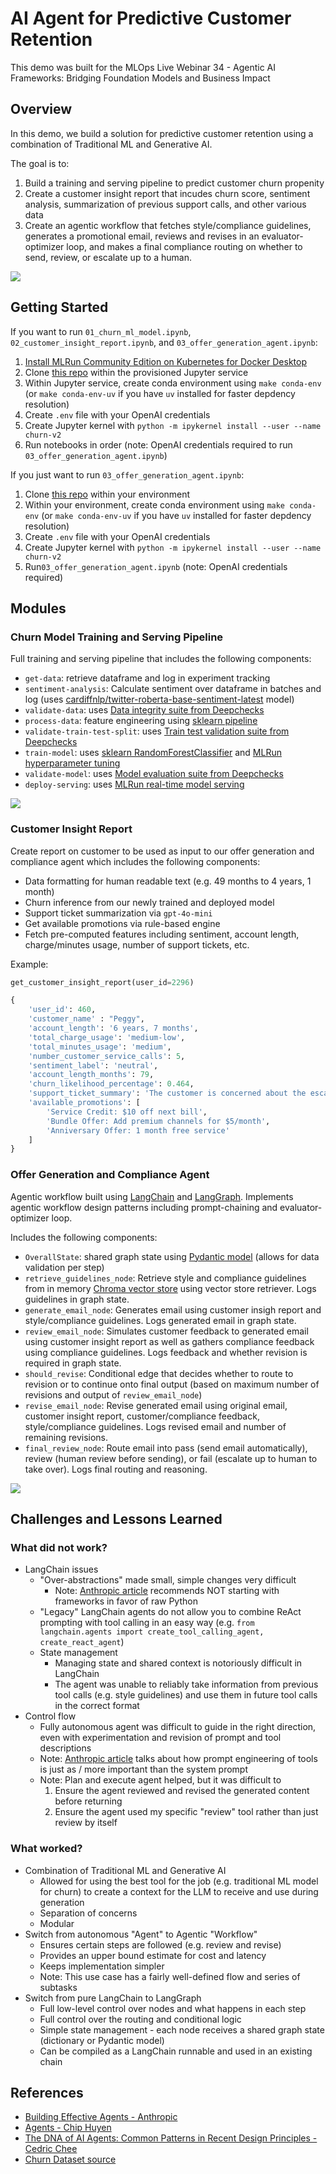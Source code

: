 # AI Agent for Predictive Customer Retention

This demo was built for the MLOps Live Webinar 34 - Agentic AI Frameworks: Bridging Foundation Models and Business Impact

## Overview

In this demo, we build a solution for predictive customer retention using a combination of Traditional ML and Generative AI.

The goal is to:
1. Build a training and serving pipeline to predict customer churn propenity
1. Create a customer insight report that incudes churn score, sentiment analysis, summarization of previous support calls, and other various data
1. Create an agentic workflow that fetches style/compliance guidelines, generates a promotional email, reviews and revises in an evaluator-optimizer loop, and makes a final compliance routing on whether to send, review, or escalate up to a human.

![](img/architecture.png)

## Getting Started

If you want to run `01_churn_ml_model.ipynb`,  `02_customer_insight_report.ipynb`, and `03_offer_generation_agent.ipynb`:
1. [Install MLRun Community Edition on Kubernetes for Docker Desktop](https://docs.mlrun.org/en/latest/install/kubernetes.html)
1. Clone [this repo](https://github.com/igz-us-sales/churn-agents-webinar) within the provisioned Jupyter service
1. Within Jupyter service, create conda environment using `make conda-env` (or `make conda-env-uv` if you have `uv` installed for faster depdency resolution)
1. Create `.env` file with your OpenAI credentials
1. Create Jupyter kernel with `python -m ipykernel install --user --name churn-v2`
1. Run notebooks in order (note: OpenAI credentials required to run `03_offer_generation_agent.ipynb`)

If you just want to run `03_offer_generation_agent.ipynb`:
1. Clone [this repo](https://github.com/igz-us-sales/churn-agents-webinar) within your environment
1. Within your environment, create conda environment using `make conda-env` (or `make conda-env-uv` if you have `uv` installed for faster depdency resolution)
1. Create `.env` file with your OpenAI credentials
1. Create Jupyter kernel with `python -m ipykernel install --user --name churn-v2`
1. Run`03_offer_generation_agent.ipynb` (note: OpenAI credentials required)

## Modules

### Churn Model Training and Serving Pipeline

Full training and serving pipeline that includes the following components:
- `get-data`: retrieve dataframe and log in experiment tracking
- `sentiment-analysis`: Calculate sentiment over dataframe in batches and log (uses [cardiffnlp/twitter-roberta-base-sentiment-latest](https://huggingface.co/cardiffnlp/twitter-roberta-base-sentiment-latest) model)
- `validate-data`: uses [Data integrity suite from Deepchecks](https://docs.deepchecks.com/stable/tabular/auto_tutorials/quickstarts/plot_quick_data_integrity.html)
- `process-data`: feature engineering using [sklearn pipeline](https://scikit-learn.org/stable/modules/generated/sklearn.pipeline.Pipeline.html)
- `validate-train-test-split`: uses [Train test validation suite from Deepchecks](https://docs.deepchecks.com/stable/tabular/auto_tutorials/quickstarts/plot_quick_train_test_validation.html)
- `train-model`: uses [sklearn RandomForestClassifier](https://scikit-learn.org/stable/modules/generated/sklearn.ensemble.RandomForestClassifier.html) and [MLRun hyperparameter tuning](https://docs.mlrun.org/en/latest/cheat-sheet.html#hyperparameter-tuning)
- `validate-model`: uses [Model evaluation suite from Deepchecks](https://docs.deepchecks.com/stable/tabular/auto_tutorials/quickstarts/plot_quick_model_evaluation.html)
- `deploy-serving`: uses [MLRun real-time model serving](https://docs.mlrun.org/en/latest/serving/model-serving-get-started.html)

![](img/churn_pipeline.png)

### Customer Insight Report

Create report on customer to be used as input to our offer generation and compliance agent which includes the following components:
- Data formatting for human readable text (e.g. 49 months to 4 years, 1 month)
- Churn inference from our newly trained and deployed model
- Support ticket summarization via `gpt-4o-mini`
- Get available promotions via rule-based engine
- Fetch pre-computed features including sentiment, account length, charge/minutes usage, number of support tickets, etc.

Example:
```python
get_customer_insight_report(user_id=2296)

{
    'user_id': 460,
    'customer_name' : "Peggy",
    'account_length': '6 years, 7 months',
    'total_charge_usage': 'medium-low',
    'total_minutes_usage': 'medium',
    'number_customer_service_calls': 5,
    'sentiment_label': 'neutral',
    'account_length_months': 79,
    'churn_likelihood_percentage': 0.464,
    'support_ticket_summary': 'The customer is concerned about the escalating cost of voice services impacting turnover and is looking for alternative options, but hangs up before the TelCom agent can provide further assistance.',
    'available_promotions': [
        'Service Credit: $10 off next bill',
        'Bundle Offer: Add premium channels for $5/month',
        'Anniversary Offer: 1 month free service'
    ]
}
```

### Offer Generation and Compliance Agent

Agentic workflow built using [LangChain](https://python.langchain.com/docs/introduction/) and [LangGraph](https://langchain-ai.github.io/langgraph/). Implements agentic workflow design patterns including prompt-chaining and evaluator-optimizer loop.

Includes the following components:
- `OverallState`: shared graph state using [Pydantic model](https://docs.pydantic.dev/latest/) (allows for data validation per step)
- `retrieve_guidelines_node`: Retrieve style and compliance guidelines from in memory [Chroma vector store](https://python.langchain.com/docs/integrations/vectorstores/chroma/) using vector store retriever. Logs guidelines in graph state.
- `generate_email_node`: Generates email using customer insigh report and style/compliance guidelines. Logs generated email in graph state.
- `review_email_node`: Simulates customer feedback to generated email using customer insight report as well as gathers compliance feedback using compliance guidelines. Logs feedback and whether revision is required in graph state.
- `should_revise`: Conditional edge that decides whether to route to revision or to continue onto final output (based on maximum number of revisions and output of `review_email_node`)
- `revise_email_node`: Revise generated email using original email, customer insight report, customer/compliance feedback, style/compliance guidelines. Logs revised email and number of remaining revisions.
- `final_review_node`: Route email into pass (send email automatically), review (human review before sending), or fail (escalate up to human to take over). Logs final routing and reasoning.


![](img/agent_graph.jpg)

## Challenges and Lessons Learned
### What did not work?
- LangChain issues
    - "Over-abstractions" made small, simple changes very difficult
        - Note: [Anthropic article](https://www.anthropic.com/research/building-effective-agents) recommends NOT starting with frameworks in favor of raw Python
    - "Legacy" LangChain agents do not allow you to combine ReAct prompting with tool calling in an easy way (e.g. `from langchain.agents import create_tool_calling_agent, create_react_agent`)
    - State management
        - Managing state and shared context is notoriously difficult in LangChain
        - The agent was unable to reliably take information from previous tool calls (e.g. style guidelines) and use them in future tool calls in the correct format
- Control flow
    - Fully autonomous agent was difficult to guide in the right direction, even with experimentation and revision of prompt and tool descriptions
    - Note: [Anthropic article](https://www.anthropic.com/research/building-effective-agents) talks about how prompt engineering of tools is just as / more important than the system prompt
    - Note: Plan and execute agent helped, but it was difficult to
        1. Ensure the agent reviewed and revised the generated content before returning
        1. Ensure the agent used my specific "review" tool rather than just review by itself

### What worked?
- Combination of Traditional ML and Generative AI
    - Allowed for using the best tool for the job (e.g. traditional ML model for churn) to create a context for the LLM to receive and use during generation
    - Separation of concerns
    - Modular
- Switch from autonomous "Agent" to Agentic "Workflow"
    - Ensures certain steps are followed (e.g. review and revise)
    - Provides an upper bound estimate for cost and latency
    - Keeps implementation simpler
    - Note: This use case has a fairly well-defined flow and series of subtasks
- Switch from pure LangChain to LangGraph
    - Full low-level control over nodes and what happens in each step
    - Full control over the routing and conditional logic
    - Simple state management - each node receives a shared graph state (dictionary or Pydantic model)
    - Can be compiled as a LangChain runnable and used in an existing chain

## References
- [Building Effective Agents - Anthropic](https://www.anthropic.com/research/building-effective-agents)
- [Agents - Chip Huyen](https://huyenchip.com/2025/01/07/agents.html)
- [The DNA of AI Agents: Common Patterns in Recent Design Principles - Cedric Chee](https://cedricchee.com/blog/the-dna-of-ai-agents/)
- [Churn Dataset source](https://github.com/aws-samples/churn-prediction-with-text-and-interpretability?tab=readme-ov-file#download-categoricalnumerical-data-and-combine-with-synthetic-text-data)